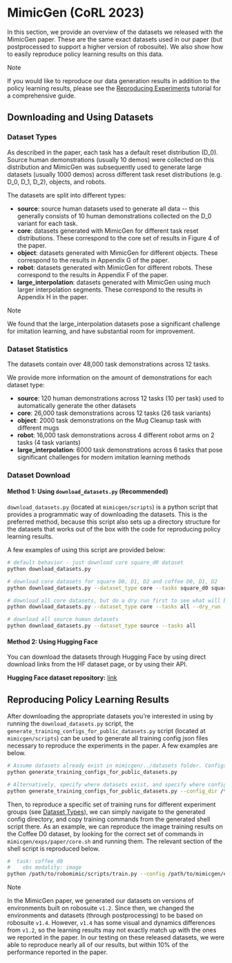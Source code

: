 # MimicGen (CoRL 2023)

In this section, we provide an overview of the datasets we released with the MimicGen paper. These are the same exact datasets used in our paper (but postprocessed to support a higher version of robosuite). We also show how to easily reproduce policy learning results on this data.

<div class="admonition note">
<p class="admonition-title">Note</p>

If you would like to reproduce our data generation results in addition to the policy learning results, please see the [Reproducing Experiments](https://mimicgen.github.io/docs/tutorials/reproducing_experiments.html) tutorial for a comprehensive guide.

</div>

## Downloading and Using Datasets

### Dataset Types

As described in the paper, each task has a default reset distribution (D_0). Source human demonstrations (usually 10 demos) were collected on this distribution and MimicGen was subsequently used to generate large datasets (usually 1000 demos) across different task reset distributions (e.g. D_0, D_1, D_2), objects, and robots.

The datasets are split into different types:

- **source**: source human datasets used to generate all data -- this generally consists of 10 human demonstrations collected on the D_0 variant for each task.
- **core**: datasets generated with MimicGen for different task reset distributions. These correspond to the core set of results in Figure 4 of the paper.
- **object**: datasets generated with MimicGen for different objects. These correspond to the results in Appendix G of the paper.
- **robot**: datasets generated with MimicGen for different robots. These correspond to the results in Appendix F of the paper.
- **large_interpolation**: datasets generated with MimicGen using much larger interpolation segments. These correspond to the results in Appendix H in the paper.

<div class="admonition note">
<p class="admonition-title">Note</p>

We found that the large_interpolation datasets pose a significant challenge for imitation learning, and have substantial room for improvement.

</div>

### Dataset Statistics

The datasets contain over 48,000 task demonstrations across 12 tasks.

We provide more information on the amount of demonstrations for each dataset type:
- **source**: 120 human demonstrations across 12 tasks (10 per task) used to automatically generate the other datasets
- **core**: 26,000 task demonstrations across 12 tasks (26 task variants)
- **object**: 2000 task demonstrations on the Mug Cleanup task with different mugs
- **robot**: 16,000 task demonstrations across 4 different robot arms on 2 tasks (4 task variants)
- **large_interpolation**: 6000 task demonstrations across 6 tasks that pose significant challenges for modern imitation learning methods

### Dataset Download

#### Method 1: Using `download_datasets.py` (Recommended)

`download_datasets.py` (located at `mimicgen/scripts`) is a python script that provides a programmatic way of downloading the datasets. This is the preferred method, because this script also sets up a directory structure for the datasets that works out of the box with the code for reproducing policy learning results.

A few examples of using this script are provided below:

```sh
# default behavior - just download core square_d0 dataset
python download_datasets.py

# download core datasets for square D0, D1, D2 and coffee D0, D1, D2
python download_datasets.py --dataset_type core --tasks square_d0 square_d1 square_d2 coffee_d0 coffee_d1 coffee_d2

# download all core datasets, but do a dry run first to see what will be downloaded and where
python download_datasets.py --dataset_type core --tasks all --dry_run

# download all source human datasets
python download_datasets.py --dataset_type source --tasks all
```

#### Method 2: Using Hugging Face

You can download the datasets through Hugging Face by using direct download links from the HF dataset page, or by using their API.

**Hugging Face dataset repository:** [link](https://huggingface.co/datasets/amandlek/mimicgen_datasets)


## Reproducing Policy Learning Results

After downloading the appropriate datasets you’re interested in using by running the `download_datasets.py` script, the `generate_training_configs_for_public_datasets.py` script (located at `mimicgen/scripts`) can be used to generate all training config json files necessary to reproduce the experiments in the paper. A few examples are below.

```sh
# Assume datasets already exist in mimicgen/../datasets folder. Configs will be generated under mimicgen/exps/paper, and training results will be at mimicgen/../training_results after launching training runs.
python generate_training_configs_for_public_datasets.py

# Alternatively, specify where datasets exist, and specify where configs should be generated.
python generate_training_configs_for_public_datasets.py --config_dir /tmp/configs --dataset_dir /tmp/datasets --output_dir /tmp/experiment_results
```

Then, to reproduce a specific set of training runs for different experiment groups (see [Dataset Types](#dataset-types)), we can simply navigate to the generated config directory, and copy training commands from the generated shell script there. As an example, we can reproduce the image training results on the Coffee D0 dataset, by looking for the correct set of commands in `mimicgen/exps/paper/core.sh` and running them. The relevant section of the shell script is reproduced below.

```sh
#  task: coffee_d0
#    obs modality: image
python /path/to/robomimic/scripts/train.py --config /path/to/mimicgen/exps/paper/core/coffee_d0/image/bc_rnn.json
```

<div class="admonition note">
<p class="admonition-title">Note</p>

In the MimicGen paper, we generated our datasets on versions of environments built on robosuite `v1.2`. Since then, we changed the environments and datasets (through postprocessing) to be based on robosuite `v1.4`. However, `v1.4` has some visual and dynamics differences from `v1.2`, so the learning results may not exactly match up with the ones we reported in the paper. In our testing on these released datasets, we were able to reproduce nearly all of our results, but within 10% of the performance reported in the paper.

</div>

